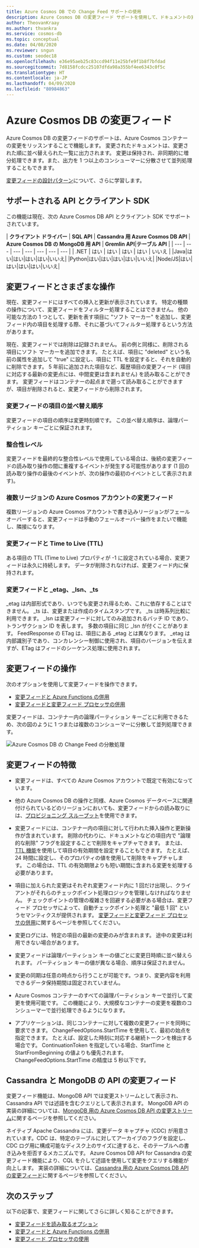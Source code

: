 ```yaml
---
title: Azure Cosmos DB での Change Feed サポートの使用
description: Azure Cosmos DB の変更フィード サポートを使用して、ドキュメントの変更、トリガーなどのイベント ベースの処理を追跡し、キャッシュや分析システムを最新の状態に維持します。
author: TheovanKraay
ms.author: thvankra
ms.service: cosmos-db
ms.topic: conceptual
ms.date: 04/08/2020
ms.reviewer: sngun
ms.custom: seodec18
ms.openlocfilehash: e36e95aeb25c83ccd94f11e25bfe9f1b8f7bfdad
ms.sourcegitcommit: 7d8158fcdcc25107dfda98a355bf4ee6343c0f5c
ms.translationtype: HT
ms.contentlocale: ja-JP
ms.lasthandoff: 04/09/2020
ms.locfileid: "80984863"
---
```

# <a name="change-feed-in-azure-cosmos-db"></a>Azure Cosmos DB の変更フィード

Azure Cosmos DB の変更フィードのサポートは、Azure Cosmos コンテナーの変更をリッスンすることで機能します。 変更されたドキュメントは、変更された順に並べ替えられた一覧に出力されます。 変更は保持され、非同期的に増分処理できます。また、出力を 1 つ以上のコンシューマーに分散させて並列処理することもできます。

[変更フィードの設計パターン](change-feed-design-patterns.md)について、さらに学習します。

## <a name="supported-apis-and-client-sdks"></a>サポートされる API とクライアント SDK

この機能は現在、次の Azure Cosmos DB API とクライアント SDK でサポートされています。

| **クライアント ドライバー** | **SQL API** | **Cassandra 用 Azure Cosmos DB API** | **Azure Cosmos DB の MongoDB 用 API** | **Gremlin API**|**テーブル API** |
| --- | --- | --- | --- | --- | --- | --- |
| .NET | はい | はい | はい | はい | いいえ |
|Java|はい|はい|はい|はい|いいえ|
|Python|はい|はい|はい|はい|いいえ|
|Node/JS|はい|はい|はい|はい|いいえ|

## <a name="change-feed-and-different-operations"></a>変更フィードとさまざまな操作

現在、変更フィードにはすべての挿入と更新が表示されています。 特定の種類の操作について、変更フィードをフィルター処理することはできません。 他の可能な方法の 1 つとして、更新を表す項目に "ソフト マーカー" を追加し、変更フィード内の項目を処理する際、それに基づいてフィルター処理するという方法があります。

現在、変更フィードでは削除は記録されません。 前の例と同様に、削除される項目にソフト マーカーを追加できます。 たとえば、項目に "deleted" という名前の属性を追加して "true" に設定し、項目に TTL を設定すると、それを自動的に削除できます。 5 年前に追加された項目など、履歴項目の変更フィード (項目に対応する最新の変更点には、中間変更は含まれません) を読み取ることができます。 変更フィードはコンテナーの起点まで遡って読み取ることができますが、項目が削除されると、変更フィードから削除されます。

### <a name="sort-order-of-items-in-change-feed"></a>変更フィードの項目の並べ替え順序

変更フィードの項目の順序は変更時刻順です。 この並べ替え順序は、論理パーティション キーごとに保証されます。

### <a name="consistency-level"></a>整合性レベル

変更フィードを最終的な整合性レベルで使用している場合は、後続の変更フィードの読み取り操作の間に重複するイベントが発生する可能性があります (1 回の読み取り操作の最後のイベントが、次の操作の最初のイベントとして表示されます)。

### <a name="change-feed-in-multi-region-azure-cosmos-accounts"></a>複数リージョンの Azure Cosmos アカウントの変更フィード

複数リージョンの Azure Cosmos アカウントで書き込みリージョンがフェールオーバーすると、変更フィードは手動のフェールオーバー操作をまたいで機能し、隣接になります。

### <a name="change-feed-and-time-to-live-ttl"></a>変更フィードと Time to Live (TTL)

ある項目の TTL (Time to Live) プロパティが -1 に設定されている場合、変更フィードは永久に持続します。 データが削除されなければ、変更フィード内に保持されます。  

### <a name="change-feed-and-_etag-_lsn-or-_ts"></a>変更フィードと _etag、_lsn、_ts

_etag は内部形式であり、いつでも変更され得るため、これに依存することはできません。 _ts は、変更または作成のタイムスタンプです。 _ts は時系列比較に利用できます。 _lsn は変更フィードに対してのみ追加されるバッチ ID であり、トランザクション ID を表します。 多数の項目に同じ _lsn が付くことがあります。 FeedResponse の ETag は、項目にある _etag とは異なります。 _etag は内部識別子であり、コンカレンシー制御に使用され、項目のバージョンを伝えますが、ETag はフィードのシーケンス処理に使用されます。

## <a name="working-with-change-feed"></a>変更フィードの操作

次のオプションを使用して変更フィードを操作できます。

* [変更フィードと Azure Functions の併用](change-feed-functions.md)
* [変更フィードと変更フィード プロセッサの併用](change-feed-processor.md) 

変更フィードは、コンテナー内の論理パーティション キーごとに利用できるため、次の図のように 1 つまたは複数のコンシューマーに分散して並列処理できます。

![Azure Cosmos DB の Change Feed の分散処理](./media/change-feed/changefeedvisual.png)

## <a name="features-of-change-feed"></a>変更フィードの特徴

* 変更フィードは、すべての Azure Cosmos アカウントで既定で有効になっています。

* 他の Azure Cosmos DB の操作と同様、Azure Cosmos データベースに関連付けられているどのリージョンにおいても、変更フィードからの読み取りには、[プロビジョニング スループット](request-units.md)を使用できます。

* 変更フィードには、コンテナー内の項目に対して行われた挿入操作と更新操作が含まれています。 削除の代わりに、ドキュメントなどの項目内で "論理的な削除" フラグを設定することで削除をキャプチャできます。 または、[TTL 機能](time-to-live.md)を使用して項目の有効期間を設定することもできます。 たとえば、24 時間に設定し、そのプロパティの値を使用して削除をキャプチャします。 この場合は、TTL の有効期限よりも短い期間に含まれる変更を処理する必要があります。

* 項目に加えられた変更はそれぞれ変更フィード内に 1 回だけ出現し、クライアントがそれらのチェックポイント処理ロジックを管理しなければなりません。 チェックポイントの管理の複雑さを回避する必要がある場合は、変更フィード プロセッサによって、自動チェックポイント処理と "最低 1 回" というセマンティクスが提供されます。 [変更フィードと変更フィード プロセッサの併用](change-feed-processor.md)に関するページを参照してください。

* 変更ログには、特定の項目の最新の変更のみが含まれます。 途中の変更は利用できない場合があります。

* 変更フィードは論理パーティション キーの値ごとに変更日時順に並べ替えられます。 パーティション キーの値が異なる場合、順序は保証されません。

* 変更の同期は任意の時点から行うことが可能です。つまり、変更内容を利用できるデータ保持期間は固定されていません。

* Azure Cosmos コンテナーのすべての論理パーティション キーで並行して変更を使用可能です。 この機能により、大規模なコンテナーの変更を複数のコンシューマーで並行処理できるようになります。

* アプリケーションは、同じコンテナーに対して複数の変更フィードを同時に要求できます。 ChangeFeedOptions.StartTime を使用して、最初の始点を指定できます。 たとえば、設定した時刻に対応する継続トークンを検出する場合です。 ContinuationToken を指定している場合、StartTime と StartFromBeginning の値よりも優先されます。 ChangeFeedOptions.StartTime の精度は 5 秒以下です。

## <a name="change-feed-in-apis-for-cassandra-and-mongodb"></a>Cassandra と MongoDB の API の変更フィード

変更フィード機能は、MongoDB API では変更ストリームとして表示され、Cassandra API では述語を含むクエリとして表示されます。 MongoDB API の実装の詳細については、[MongoDB 用の Azure Cosmos DB API の変更ストリーム](mongodb-change-streams.md)に関するページを参照してください。

ネイティブ Apache Cassandra には、変更データ キャプチャ (CDC) が用意されています。CDC は、特定のテーブルに対してアーカイブのフラグを設定し、CDC ログ用に構成可能なディスク上のサイズに達すると、そのテーブルへの書き込みを拒否するメカニズムです。 Azure Cosmos DB API for Cassandra の変更フィード機能により、CQL を介して述語を使用して変更をクエリする機能が向上します。 実装の詳細については、[Cassandra 用の Azure Cosmos DB API の変更フィード](cassandra-change-feed.md)に関するページを参照してください。

## <a name="next-steps"></a>次のステップ

以下の記事で、変更フィードに関してさらに詳しく知ることができます。

* [変更フィードを読み取るオプション](read-change-feed.md)
* [変更フィードと Azure Functions の併用](change-feed-functions.md)
* [変更フィード プロセッサの使用](change-feed-processor.md)
